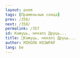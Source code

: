 ```yaml
---
layout: poem
tags: [Праменьчык сонца]
prev: /356/
next: /358/
permalink: /357
id: Кажуць, некалі Друць...
title: 🚧Кажуць, некалі Друць...
author: МІКОЛА КОЗЫРАЎ
lang: be
---
```



